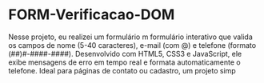 # FORM-Verificacao-DOM
Nesse projeto, eu realizei um formulário m formulário interativo que valida os campos de nome (5-40 caracteres), e-mail (com @) e telefone (formato (##)#-####-####). Desenvolvido com HTML5, CSS3 e JavaScript, ele exibe mensagens de erro em tempo real e formata automaticamente o telefone. Ideal para páginas de contato ou cadastro, um projeto simp
